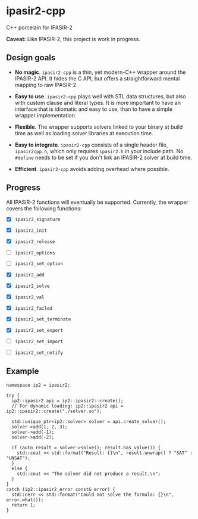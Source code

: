# ipasir2-cpp

C++ porcelain for IPASIR-2


**Caveat:** Like IPASIR-2, this project is work in progress.



## Design goals

- **No magic**. `ipasir2-cpp` is a thin, yet modern-C++ wrapper around the IPASIR-2 API. It hides the C API, but offers a straightforward mental mapping to raw IPASIR-2.

- **Easy to use**. `ipasir2-cpp` plays well with STL data structures, but also with custom clause and literal types. It
is more important to have an interface that is idiomatic and easy to use, than to have a simple wrapper implementation.

- **Flexible**. The wrapper supports solvers linked to your binary at build time as well as loading solver libraries at execution time.

- **Easy to integrate**. `ipasir2-cpp` consists of a single header file, `ipasir2cpp.h`, which only requires `ipasir2.h` in your include path. No `#define` needs to be set if you don't link an IPASIR-2 solver at build time.

- **Efficient**. `ipasir2-cpp` avoids adding overhead where possible.



## Progress

All IPASIR-2 functions will eventually be supported. Currently, the wrapper covers the
following functions:

 - [x] `ipasir2_signature`
 - [x] `ipasir2_init`
 - [x] `ipasir2_release`
 - [ ] `ipasir2_options`
 - [ ] `ipasir2_set_option`
 - [x] `ipasir2_add`
 - [x] `ipasir2_solve`
 - [x] `ipasir2_val`
 - [x] `ipasir2_failed`
 - [x] `ipasir2_set_terminate`
 - [x] `ipasir2_set_export`
 - [ ] `ipasir2_set_import`
 - [ ] `ipasir2_set_notify`



## Example

```
namespace ip2 = ipasir2;

try {
  ip2::ipasir2 api = ip2::ipasir2::create();
  // For dynamic loading: ip2::ipasir2 api = ip2::ipasir2::create("./solver.so");

  std::unique_ptr<ip2::solver> solver = api.create_solver();
  solver->add(1, 2, 3);
  solver->add(-1);
  solver->add(-2);

  if (auto result = solver->solve(); result.has_value()) {
    std::cout << std::format("Result: {}\n", result.unwrap() ? "SAT" : "UNSAT");
  }
  else {
    std::cout << "The solver did not produce a result.\n";
  }
}
catch (ip2::ipasir2_error const& error) {
  std::cerr << std::format("Could not solve the formula: {}\n", error.what());
  return 1;
}
```

